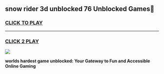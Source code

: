 
## snow rider 3d unblocked 76 Unblocked Games👋
<h3>
<a href="https://premium.freeplayer.one?title=snow_rider_3d_unblocked_76&ref=16F">CLICK TO PLAY</a></h3>
<hr>

<h3>
<a href="https://premium.freeplayer.one?title=snow_rider_3d_unblocked_76&ref=16F">CLICK 2 PLAY</a>
  
</h3>

<a href="https://premium.freeplayer.one?title=snow_rider_3d_unblocked_76&ref=16F/"><img src="https://clearcache.store/games.png"></a>


**worlds hardest game unblocked: Your Gateway to Fun and Accessible Online Gaming**
